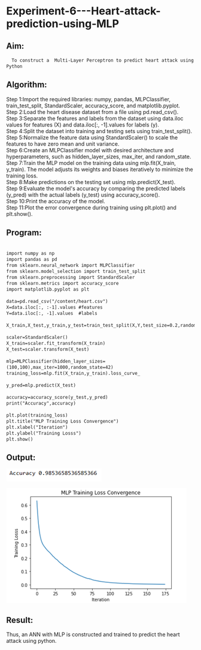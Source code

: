 # Experiment-6---Heart-attack-prediction-using-MLP
## Aim:
      To construct a  Multi-Layer Perceptron to predict heart attack using Python
## Algorithm:
Step 1:Import the required libraries: numpy, pandas, MLPClassifier, train_test_split, StandardScaler, accuracy_score, and matplotlib.pyplot.<br>
Step 2:Load the heart disease dataset from a file using pd.read_csv().<br>
Step 3:Separate the features and labels from the dataset using data.iloc values for features (X) and data.iloc[:, -1].values for labels (y).<br>
Step 4:Split the dataset into training and testing sets using train_test_split().<br>
Step 5:Normalize the feature data using StandardScaler() to scale the features to have zero mean and unit variance.<br>
Step 6:Create an MLPClassifier model with desired architecture and hyperparameters, such as hidden_layer_sizes, max_iter, and random_state.<br>
Step 7:Train the MLP model on the training data using mlp.fit(X_train, y_train). The model adjusts its weights and biases iteratively to minimize the training loss.<br>
Step 8:Make predictions on the testing set using mlp.predict(X_test).<br>
Step 9:Evaluate the model's accuracy by comparing the predicted labels (y_pred) with the actual labels (y_test) using accuracy_score().<br>
Step 10:Print the accuracy of the model.<br>
Step 11:Plot the error convergence during training using plt.plot() and plt.show().<br>

## Program:
```

import numpy as np
import pandas as pd 
from sklearn.neural_network import MLPClassifier 
from sklearn.model_selection import train_test_split
from sklearn.preprocessing import StandardScaler 
from sklearn.metrics import accuracy_score
import matplotlib.pyplot as plt

data=pd.read_csv("/content/heart.csv")
X=data.iloc[:, :-1].values #features 
Y=data.iloc[:, -1].values  #labels 

X_train,X_test,y_train,y_test=train_test_split(X,Y,test_size=0.2,random_state=42)

scaler=StandardScaler()
X_train=scaler.fit_transform(X_train)
X_test=scaler.transform(X_test)

mlp=MLPClassifier(hidden_layer_sizes=(100,100),max_iter=1000,random_state=42)
training_loss=mlp.fit(X_train,y_train).loss_curve_

y_pred=mlp.predict(X_test)

accuracy=accuracy_score(y_test,y_pred)
print("Accuracy",accuracy)

plt.plot(training_loss)
plt.title("MLP Training Loss Convergence")
plt.xlabel("Iteration")
plt.ylabel("Training Losss")
plt.show()
```
## Output:
![](1.png)

![](2.png)

## Result:
Thus, an ANN with MLP is constructed and trained to predict the heart attack using python.
     

